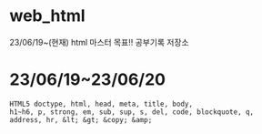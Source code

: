 # web_html
23/06/19~(현재) html 마스터 목표!! 공부기록 저장소

# 23/06/19~23/06/20
```
HTML5 doctype, html, head, meta, title, body,
h1~h6, p, strong, em, sub, sup, s, del, code, blockquote, q,
address, hr, &lt; &gt; &copy; &amp;
```
